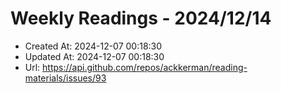 # Weekly Readings - 2024/12/14

- Created At: 2024-12-07 00:18:30
- Updated At: 2024-12-07 00:18:30
- Url: https://api.github.com/repos/ackkerman/reading-materials/issues/93

